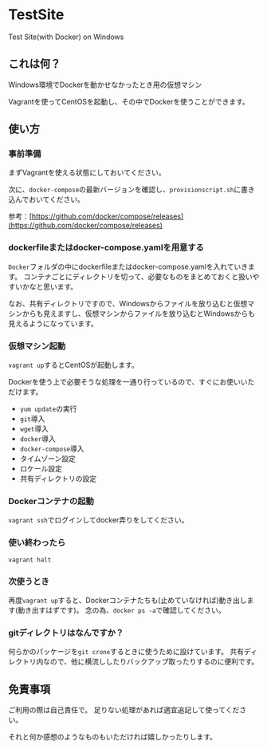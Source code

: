# TestSite
Test Site(with Docker) on Windows

## これは何？
Windows環境でDockerを動かせなかったとき用の仮想マシン

Vagrantを使ってCentOSを起動し、その中でDockerを使うことができます。

## 使い方
### 事前準備
まずVagrantを使える状態にしておいてください。

次に、`docker-compose`の最新バージョンを確認し、`provisionscript.sh`に書き込んでおいてください。

参考：[https://github.com/docker/compose/releases](https://github.com/docker/compose/releases)

### dockerfileまたはdocker-compose.yamlを用意する
`Docker`フォルダの中にdockerfileまたはdocker-compose.yamlを入れていきます。
コンテナごとにディレクトリを切って、必要なものをまとめておくと扱いやすいかなと思います。

なお、共有ディレクトリですので、Windowsからファイルを放り込むと仮想マシンからも見えますし、仮想マシンからファイルを放り込むとWindowsからも見えるようになっています。

### 仮想マシン起動
`vagrant up`するとCentOSが起動します。

Dockerを使う上で必要そうな処理を一通り行っているので、すぐにお使いいただけます。

- `yum update`の実行
- `git`導入
- `wget`導入
- `docker`導入
- `docker-compose`導入
- タイムゾーン設定
- ロケール設定
- 共有ディレクトリの設定

### Dockerコンテナの起動
`vagrant ssh`でログインしてdocker弄りをしてください。

### 使い終わったら
`vagrant halt`

### 次使うとき
再度`vagrant up`すると、Dockerコンテナたちも(止めていなければ)動き出します(動き出すはずです)。
念の為、`docker ps -a`で確認してください。

### gitディレクトリはなんですか？
何らかのパッケージを`git crone`するときに使うために設けています。
共有ディレクトリ内なので、他に横流ししたりバックアップ取ったりするのに便利です。

## 免責事項
ご利用の際は自己責任で。
足りない処理があれば適宜追記して使ってください。

それと何か感想のようなものもいただければ嬉しかったりします。
